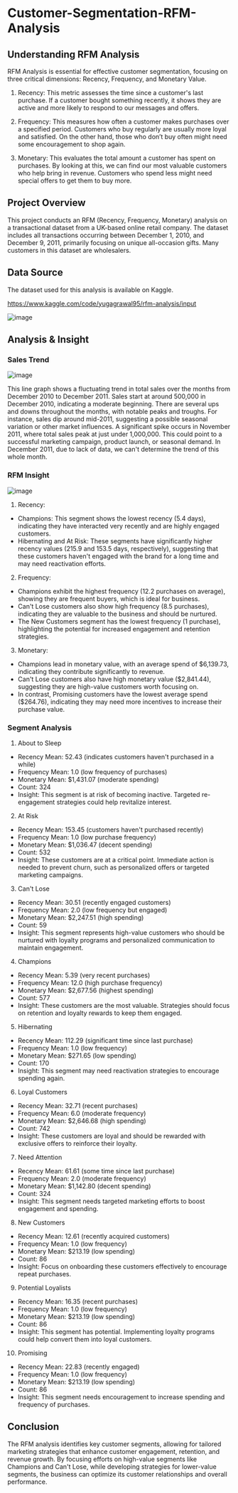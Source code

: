 # Customer-Segmentation-RFM-Analysis

## Understanding RFM Analysis

RFM Analysis is essential for effective customer segmentation, focusing on three critical dimensions: Recency, Frequency, and Monetary Value.

1. Recency: This metric assesses the time since a customer's last purchase. If a customer bought something recently, it shows they are active and more likely to respond to our messages and offers.

2. Frequency: This measures how often a customer makes purchases over a specified period. Customers who buy regularly are usually more loyal and satisfied. On the other hand, those who don’t buy often might need some encouragement to shop again.

3. Monetary: This evaluates the total amount a customer has spent on purchases. By looking at this, we can find our most valuable customers who help bring in revenue. Customers who spend less might need special offers to get them to buy more.

## Project Overview

This project conducts an RFM (Recency, Frequency, Monetary) analysis on a transactional dataset from a UK-based online retail company. The dataset includes all transactions occurring between December 1, 2010, and December 9, 2011, primarily focusing on unique all-occasion gifts. Many customers in this dataset are wholesalers.

## Data Source

The dataset used for this analysis is available on Kaggle.

https://www.kaggle.com/code/yugagrawal95/rfm-analysis/input

![image](https://github.com/user-attachments/assets/afd0bf50-c19f-4469-928e-bcf37c744353)


## Analysis & Insight

### Sales Trend

![image](https://github.com/user-attachments/assets/41feab06-949d-4009-8e5c-57fbae5e88c8)

This line graph shows a fluctuating trend in total sales over the months from December 2010 to December 2011. Sales start at around 500,000 in December 2010, indicating a moderate beginning. There are several ups and downs throughout the months, with notable peaks and troughs. For instance, sales dip around mid-2011, suggesting a possible seasonal variation or other market influences. A significant spike occurs in November 2011, where total sales peak at just under 1,000,000. This could point to a successful marketing campaign, product launch, or seasonal demand. In December 2011, due to lack of data, we can't determine the trend of this whole month.


### RFM Insight

![image](https://github.com/user-attachments/assets/3bf538cd-13aa-4675-b13f-8ddbb50dee40)



1. Recency:
- Champions: This segment shows the lowest recency (5.4 days), indicating they have interacted very recently and are highly engaged customers.
- Hibernating and At Risk: These segments have significantly higher recency values (215.9 and 153.5 days, respectively), suggesting that these customers haven't engaged with the brand for a long time and may need reactivation efforts.

2. Frequency:
- Champions exhibit the highest frequency (12.2 purchases on average), showing they are frequent buyers, which is ideal for business.
- Can't Lose customers also show high frequency (8.5 purchases), indicating they are valuable to the business and should be nurtured.
- The New Customers segment has the lowest frequency (1 purchase), highlighting the potential for increased engagement and retention strategies.

3. Monetary:
- Champions lead in monetary value, with an average spend of $6,139.73, indicating they contribute significantly to revenue.
- Can't Lose customers also have high monetary value ($2,841.44), suggesting they are high-value customers worth focusing on.
- In contrast, Promising customers have the lowest average spend ($264.76), indicating they may need more incentives to increase their purchase value.

### Segment Analysis

1. About to Sleep
- Recency Mean: 52.43 (indicates customers haven't purchased in a while)
- Frequency Mean: 1.0 (low frequency of purchases)
- Monetary Mean: $1,431.07 (moderate spending)
- Count: 324
- Insight: This segment is at risk of becoming inactive. Targeted re-engagement strategies could help revitalize interest.

2. At Risk
- Recency Mean: 153.45 (customers haven't purchased recently)
- Frequency Mean: 1.0 (low purchase frequency)
- Monetary Mean: $1,036.47 (decent spending)
- Count: 532
- Insight: These customers are at a critical point. Immediate action is needed to prevent churn, such as personalized offers or targeted marketing campaigns.

3. Can't Lose
- Recency Mean: 30.51 (recently engaged customers)
- Frequency Mean: 2.0 (low frequency but engaged)
- Monetary Mean: $2,247.51 (high spending)
- Count: 59
- Insight: This segment represents high-value customers who should be nurtured with loyalty programs and personalized communication to maintain engagement.

4. Champions
- Recency Mean: 5.39 (very recent purchases)
- Frequency Mean: 12.0 (high purchase frequency)
- Monetary Mean: $2,677.56 (highest spending)
- Count: 577
- Insight: These customers are the most valuable. Strategies should focus on retention and loyalty rewards to keep them engaged.

5. Hibernating
- Recency Mean: 112.29 (significant time since last purchase)
- Frequency Mean: 1.0 (low frequency)
- Monetary Mean: $271.65 (low spending)
- Count: 170
- Insight: This segment may need reactivation strategies to encourage spending again.

6. Loyal Customers
- Recency Mean: 32.71 (recent purchases)
- Frequency Mean: 6.0 (moderate frequency)
- Monetary Mean: $2,646.68 (high spending)
- Count: 742
- Insight: These customers are loyal and should be rewarded with exclusive offers to reinforce their loyalty.

7. Need Attention
- Recency Mean: 61.61 (some time since last purchase)
- Frequency Mean: 2.0 (moderate frequency)
- Monetary Mean: $1,142.80 (decent spending)
- Count: 324
- Insight: This segment needs targeted marketing efforts to boost engagement and spending.

8. New Customers
- Recency Mean: 12.61 (recently acquired customers)
- Frequency Mean: 1.0 (low frequency)
- Monetary Mean: $213.19 (low spending)
- Count: 86
- Insight: Focus on onboarding these customers effectively to encourage repeat purchases.

9. Potential Loyalists
- Recency Mean: 16.35 (recent purchases)
- Frequency Mean: 1.0 (low frequency)
- Monetary Mean: $213.19 (low spending)
- Count: 86
- Insight: This segment has potential. Implementing loyalty programs could help convert them into loyal customers.

10. Promising
- Recency Mean: 22.83 (recently engaged)
- Frequency Mean: 1.0 (low frequency)
- Monetary Mean: $213.19 (low spending)
- Count: 86
- Insight: This segment needs encouragement to increase spending and frequency of purchases.

## Conclusion

The RFM analysis identifies key customer segments, allowing for tailored marketing strategies that enhance customer engagement, retention, and revenue growth. By focusing efforts on high-value segments like Champions and Can't Lose, while developing strategies for lower-value segments, the business can optimize its customer relationships and overall performance.




